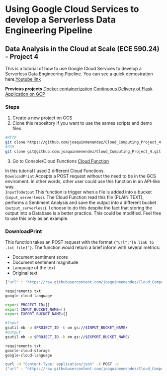 # Using Google Cloud Services to develop a Serverless Data Engineering Pipeline
## Data Analysis in the Cloud at Scale (ECE 590.24) - Project 4

This is a tutorial of how to use Google Cloud Services to develop a Serverless Data Engineering Pipeline. You can see a quick demostration here.[Youtube link](https://youtu.be/4PwVkW0_wB8)

**Previous projects**
[Docker containerization](https://github.com/joaquinmenendez/Cloud_Computing_Project_2)
[Continuous Delivery of Flask Application on GCP](https://github.com/joaquinmenendez/Cloud_Computing_Project_1)

### Steps
1) Create a new project on GCS
2) Clone this repository if you want to use the sames scripts and demo files
```bash
#HTTP
git clone https://github.com/joaquinmenendez/Cloud_Computing_Project_4.git
#SSH
git clone git@github.com:joaquinmenendez/Cloud_Computing_Project_4.git
```
3) Go to Console/Cloud Functions
[Cloud Function](https://user-images.githubusercontent.com/43391630/77852144-f9f23300-71aa-11ea-936b-9c811145e740.png) <!-- .element height="50%" width="50%" -->

In this tutorial I used 2 different Cloud Functions.<br>
`DownloadPrint` Accepts a POST request without the need to be in the GCS enviroment. In other words, other user could use this function in an API-like way. <br>
`InputToOutput` This function is trigger when a file is added into a bucket (`input_serverless`). The Cloud Function read this file (PLAIN TEXT), performs a Sentiment Analysis and save the output into a different bucket (`output_serverless`). I choose to do this despite the fact that storing the output into a Database is a better practice. This could be modified. Feel free to use this only as an example.

### DownloadPrint

This function takes an POST request with the format `{"url":"[A link to .txt file]"}`. The function would return a brief inform with several metrics: 
- Document sentiment score
- Document sentiment magnitude
- Language of the text
- Original text

```bash
{"url" : "https://raw.githubusercontent.com/joaquinmenendez/Cloud_Computing_Project_4/master/spanish_demo.txt"}
```

```bash
requirements.txt
google-cloud-language
```


```bash
export PROJECT_ID=[]
export INPUT_BUCKET_NAME=[]
export EXPORT_BUCKET_NAME=[]
```
```bash
#Input
gsutil mb -p $PROJECT_ID -b on gs://$INPUT_BUCKET_NAME/
#Output
gsutil mb -p $PROJECT_ID -b on gs://$EXPORT_BUCKET_NAME/
```

```bash
requirements.txt
goocle-cloud-storage
google-cloud-language
```

```bash
curl -H "Content-Type: application/json" -X POST -d '
{"url" : "https://raw.githubusercontent.com/joaquinmenendez/Cloud_Computing_Project_4/master/spanish_demo.txt"}' https://us-central1-project3-serverless.cloudfunctions.net/DownloadPrint
```
